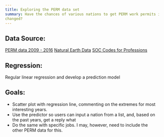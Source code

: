 ```yaml
---
title: Exploring the PERM data set
summary: Have the chances of various nations to get PERM work permits in the United states
changed?
---
```


## Data Source:
[PERM data 2009 - 2016](https://www.foreignlaborcert.doleta.gov/docs/Performance_Data/Disclosure)
[Natural Earth Data](http://www.naturalearthdata.com/downloads/110m-cultural-vectors/110m-admin-0-countries/)
[SOC Codes for Professions](http://www.bls.gov/soc/)

## Regression:
Regular linear regression and develop a prediction model

## Goals:
- Scatter plot with regression line, commenting on the extremes for most
interesting years.
- Use the predictor so users can input a nation from a list, and, based on
the past years, get a reply what  
- Do the same with specific jobs. I may, however, need to include the other
PERM data for this.
